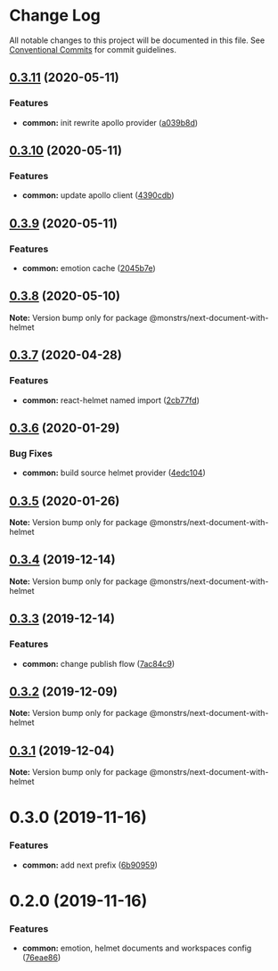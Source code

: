 # Change Log

All notable changes to this project will be documented in this file.
See [Conventional Commits](https://conventionalcommits.org) for commit guidelines.

## [0.3.11](https://github.com/monstrs-lab/nextjs-modules/compare/@monstrs/next-document-with-helmet@0.3.10...@monstrs/next-document-with-helmet@0.3.11) (2020-05-11)


### Features

* **common:** init rewrite apollo provider ([a039b8d](https://github.com/monstrs-lab/nextjs-modules/commit/a039b8d481d96a204fe4962f8ea78a510e4355d0))





## [0.3.10](https://github.com/monstrs-lab/nextjs-modules/compare/@monstrs/next-document-with-helmet@0.3.9...@monstrs/next-document-with-helmet@0.3.10) (2020-05-11)

### Features

- **common:** update apollo client ([4390cdb](https://github.com/monstrs-lab/nextjs-modules/commit/4390cdba52a5d34da3e731318848d1f1b9ac1d3f))

## [0.3.9](https://github.com/monstrs-lab/nextjs-modules/compare/@monstrs/next-document-with-helmet@0.3.8...@monstrs/next-document-with-helmet@0.3.9) (2020-05-11)

### Features

- **common:** emotion cache ([2045b7e](https://github.com/monstrs-lab/nextjs-modules/commit/2045b7e394dbcdc00d515186dc101f100cbb46f1))

## [0.3.8](https://github.com/monstrs-lab/nextjs-modules/compare/@monstrs/next-document-with-helmet@0.3.7...@monstrs/next-document-with-helmet@0.3.8) (2020-05-10)

**Note:** Version bump only for package @monstrs/next-document-with-helmet

## [0.3.7](https://github.com/monstrs-lab/nextjs-modules/compare/@monstrs/next-document-with-helmet@0.3.6...@monstrs/next-document-with-helmet@0.3.7) (2020-04-28)

### Features

- **common:** react-helmet named import ([2cb77fd](https://github.com/monstrs-lab/nextjs-modules/commit/2cb77fd0301038818f89386a1d034528b1288483))

## [0.3.6](https://github.com/monstrs-lab/nextjs-modules/compare/@monstrs/next-document-with-helmet@0.3.5...@monstrs/next-document-with-helmet@0.3.6) (2020-01-29)

### Bug Fixes

- **common:** build source helmet provider ([4edc104](https://github.com/monstrs-lab/nextjs-modules/commit/4edc1040ca8f2016f0816b9690c5489faeee1faf))

## [0.3.5](https://github.com/monstrs-lab/nextjs-modules/compare/@monstrs/next-document-with-helmet@0.3.4...@monstrs/next-document-with-helmet@0.3.5) (2020-01-26)

**Note:** Version bump only for package @monstrs/next-document-with-helmet

## [0.3.4](https://github.com/monstrs-lab/nextjs-modules/compare/@monstrs/next-document-with-helmet@0.3.3...@monstrs/next-document-with-helmet@0.3.4) (2019-12-14)

**Note:** Version bump only for package @monstrs/next-document-with-helmet

## [0.3.3](https://github.com/monstrs-lab/nextjs-modules/compare/@monstrs/next-document-with-helmet@0.3.2...@monstrs/next-document-with-helmet@0.3.3) (2019-12-14)

### Features

- **common:** change publish flow ([7ac84c9](https://github.com/monstrs-lab/nextjs-modules/commit/7ac84c94b89cd2ab5cf62c398c45d447567dd682))

## [0.3.2](https://github.com/monstrs-lab/nextjs-modules/compare/@monstrs/next-document-with-helmet@0.3.1...@monstrs/next-document-with-helmet@0.3.2) (2019-12-09)

**Note:** Version bump only for package @monstrs/next-document-with-helmet

## [0.3.1](https://github.com/monstrs-lab/nextjs-modules/compare/@monstrs/next-document-with-helmet@0.3.0...@monstrs/next-document-with-helmet@0.3.1) (2019-12-04)

**Note:** Version bump only for package @monstrs/next-document-with-helmet

# 0.3.0 (2019-11-16)

### Features

- **common:** add next prefix ([6b90959](https://github.com/monstrs-lab/nextjs-modules/commit/6b90959f86b8f0fb7bf1e64bd1ccf00b6d664188))

# 0.2.0 (2019-11-16)

### Features

- **common:** emotion, helmet documents and workspaces config ([76eae86](https://github.com/monstrs-lab/nextjs-modules/commit/76eae868cc48474fc33c9dffab0054769f24e1e0))
